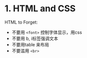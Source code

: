 # 1. HTML and CSS
HTML to Forget:
- 不要用 `<font>` 控制字体显示，用css
- 不要用 b, i标签强调文本
- 不要用table 来布局
- 不要滥用 `<br>` 

